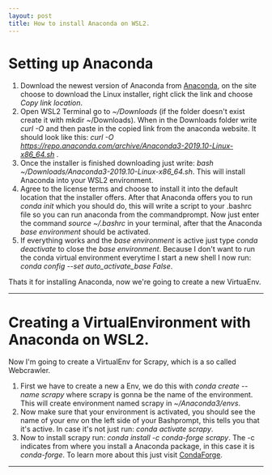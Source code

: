 ```yaml
---
layout: post
title: How to install Anaconda on WSL2.
---
```


# Setting up Anaconda


1. Download the newest version of Anaconda from [Anaconda](https://www.anaconda.com/distribution/), on the site choose to download the Linux installer, right click the link and choose *Copy link location*.
2. Open WSL2 Terminal go to *~/Downloads* (if the folder doesn't exist create it with mkdir ~/Downloads). When in the Downloads folder write *curl -O* and then paste in the copied link from the anaconda website. It should look like this: *curl -O https://repo.anaconda.com/archive/Anaconda3-2019.10-Linux-x86_64.sh* .
3. Once the installer is finished downloading just write: *bash ~/Downloads/Anaconda3-2019.10-Linux-x86_64.sh*. This will install Anaconda into your WSL2 environment.
4. Agree to the license terms and choose to install it into the default location that the installer offers. After that Anaconda offers you to run *conda init* which you should do, this will write a script to your .bashrc file so you can run anaconda from the commandprompt. Now just enter the command *source ~/.bashrc* in your terminal, after that the Anaconda *base environment* should be activated.
5. If everything works and the *base environment* is active just type *conda deactivate* to close the *base environment*. Because I don't want to run the conda virtual environment everytime I start a new shell I now run: *conda config --set auto_activate_base False*.

Thats it for installing Anaconda, now we're going to create a new VirtuaEnv.

---

# Creating a VirtualEnvironment with Anaconda on WSL2.
Now I'm going to create a VirtualEnv for Scrapy, which is a so called Webcrawler.
1. First we have to create a new a Env, we do this with *conda create --name scrapy* where scrapy is gonna be the name of the environment. This will create environment named scrapy in *~/Anaconda3/envs*.
2. Now make sure that your environment is activated, you should see the name of your env on the left side of your Bashprompt, this tells you that it's active. In case it's not just run: *conda activate scrapy*.
3. Now to install scrapy run: *conda install -c conda-forge scrapy*. The -c indicates from where you install a Anaconda package, in this case it is *conda-forge*. To learn more about this just visit [CondaForge](https://conda-forge.org/docs/).

---

